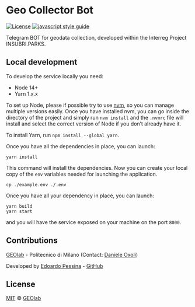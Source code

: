 # Geo Collector Bot

[![License](https://img.shields.io/badge/License-MIT-blue.svg)](https://opensource.org/licenses/MIT)
[![javascript style guide](https://img.shields.io/badge/code_style-standard--mia-orange.svg)](https://github.com/mia-platform/eslint-config-mia)

Telegram BOT for geodata collection, developed within the Interreg Project INSUBRI.PARKS.

## Local development

To develop the service locally you need:

- Node 14+
- Yarn 1.x.x

To set up Node, please if possible try to use [nvm](https://github.com/nvm-sh/nvm), so you can manage multiple
versions easily. Once you have installed nvm, you can go inside the directory of the project and simply run
`nvm install` and the `.nvmrc` file will install and select the correct version of Node if you don’t already have it.

To install Yarn, run `npm install --global yarn`.

Once you have all the dependencies in place, you can launch:

```shell
yarn install
```

This command will install the dependencies. Now you can create your local copy of the `env` variables needed for
launching the application.

```shell
cp ./example.env ./.env
```

Once you have all your dependency in place, you can launch:

```shell
yarn build
yarn start
```

and you will have the service exposed on your machine on the port `8000`.

## Contributions

[GEOlab](http://www.geolab.polimi.it/) - Politecnico di Milano (Contact: [Daniele Oxoli](mailto:daniele.oxoli@polimi.it))

Developed by [Edoardo Pessina](mailto:edoardopessina.priv@gmail.com) - [GitHub](https://github.com/epessina)


## License

[MIT](https://opensource.org/licenses/MIT) © [GEOlab](mailto:geolab.como@gmail.com)
